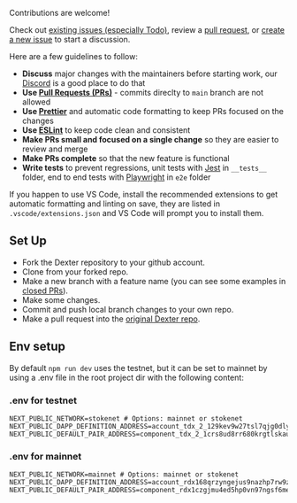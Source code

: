 Contributions are welcome!

Check out [existing issues (especially Todo)](https://github.com/orgs/DeXter-on-Radix/projects/1/views/1), review a [pull request](https://github.com/orgs/DeXter-on-Radix/projects/1/views/3), or [create a new issue](https://github.com/DeXter-on-Radix/website/issues/new) to start a discussion.

Here are a few guidelines to follow:

- **Discuss** major changes with the maintainers before starting work, our [Discord](https://discord.gg/Y44jqe2q2W) is a good place to do that
- **Use [Pull Requests (PRs)](https://docs.github.com/en/pull-requests)** - commits direclty to `main` branch are not allowed
- **Use [Prettier](https://prettier.io/)** and automatic code formatting to keep PRs focused on the changes
- **Use [ESLint](https://eslint.org/)** to keep code clean and consistent
- **Make PRs small and focused on a single change** so they are easier to review and merge
- **Make PRs complete** so that the new feature is functional
- **Write tests** to prevent regressions, unit tests with [Jest](https://jestjs.io/) in `__tests__` folder, end to end tests with [Playwright](https://playwright.dev/) in `e2e` folder

If you happen to use VS Code, install the recommended extensions to get automatic formatting and linting on save, they are listed in `.vscode/extensions.json` and VS Code will prompt you to install them.

## Set Up

- Fork the Dexter repository to your github account.
- Clone from your forked repo.
- Make a new branch with a feature name (you can see some examples in [closed PRs](https://github.com/DeXter-on-Radix/website/pulls?q=is%3Apr+is%3Aclosed)).
- Make some changes.
- Commit and push local branch changes to your own repo.
- Make a pull request into the [original Dexter repo](https://github.com/DeXter-on-Radix/website).

## Env setup

By default `npm run dev` uses the testnet, but it can be set to mainnet by using a .env file in the root project dir with the following content:

### .env for testnet

```
NEXT_PUBLIC_NETWORK=stokenet # Options: mainnet or stokenet
NEXT_PUBLIC_DAPP_DEFINITION_ADDRESS=account_tdx_2_129kev9w27tsl7qjg0dlyze70kxnlzycs8v2c85kzec40gg8mt73f7y
NEXT_PUBLIC_DEFAULT_PAIR_ADDRESS=component_tdx_2_1crs8ud8rr680krgtlskauye7qnns5zdawdlspvcqceder6tysu884p
```

### .env for mainnet

```
NEXT_PUBLIC_NETWORK=mainnet # Options: mainnet or stokenet
NEXT_PUBLIC_DAPP_DEFINITION_ADDRESS=account_rdx168qrzyngejus9nazhp7rw9z3qn2r7uk3ny89m5lwvl299ayv87vpn5
NEXT_PUBLIC_DEFAULT_PAIR_ADDRESS=component_rdx1czgjmu4ed5hp0vn97ngsf6mevq9tl0v8rrh2yq0f4dnpndggk7j9pu
```
